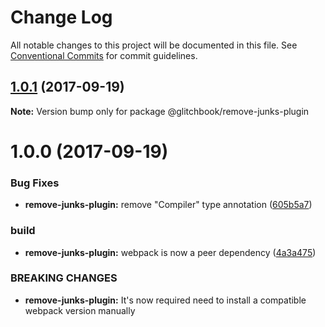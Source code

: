 # Change Log

All notable changes to this project will be documented in this file.
See [Conventional Commits](https://conventionalcommits.org) for commit guidelines.

<a name="1.0.1"></a>
## [1.0.1](https://github.com/glitchbook/glitchbook/compare/v1.0.0...v1.0.1) (2017-09-19)




**Note:** Version bump only for package @glitchbook/remove-junks-plugin

<a name="1.0.0"></a>
# 1.0.0 (2017-09-19)


### Bug Fixes

* **remove-junks-plugin:** remove "Compiler" type annotation ([605b5a7](https://github.com/glitchbook/glitchbook/commit/605b5a7))


### build

* **remove-junks-plugin:** webpack is now a peer dependency ([4a3a475](https://github.com/glitchbook/glitchbook/commit/4a3a475))


### BREAKING CHANGES

* **remove-junks-plugin:** It's now required need to install a compatible webpack version manually
